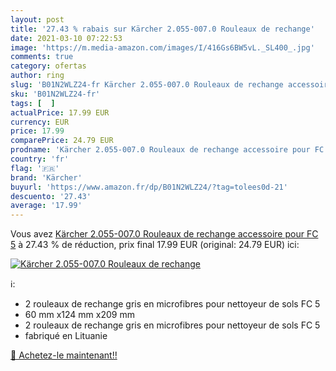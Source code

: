 ```yaml
---
layout: post
title: '27.43 % rabais sur Kärcher 2.055-007.0 Rouleaux de rechange'
date: 2021-03-10 07:22:53
image: 'https://m.media-amazon.com/images/I/416Gs6BW5vL._SL400_.jpg'
comments: true
category: ofertas
author: ring
slug: 'B01N2WLZ24-fr Kärcher 2.055-007.0 Rouleaux de rechange accessoire pour FC 5'
sku: 'B01N2WLZ24-fr'
tags: [  ]
actualPrice: 17.99 EUR
currency: EUR
price: 17.99
comparePrice: 24.79 EUR
prodname: 'Kärcher 2.055-007.0 Rouleaux de rechange accessoire pour FC 5'
country: 'fr'
flag: '🇫🇷'
brand: 'Kärcher'
buyurl: 'https://www.amazon.fr/dp/B01N2WLZ24/?tag=tolees0d-21'
descuento: '27.43'
average: '17.99'
---
```


Vous avez [Kärcher 2.055-007.0 Rouleaux de rechange accessoire pour FC 5](https://www.amazon.fr/dp/B01N2WLZ24/?tag=tolees0d-21)  à  27.43 % de réduction, prix final  17.99 EUR (original: 24.79 EUR) ici:

[![Kärcher 2.055-007.0 Rouleaux de rechange](https://m.media-amazon.com/images/I/416Gs6BW5vL._SL400_.jpg)](https://www.amazon.fr/dp/B01N2WLZ24/?tag=tolees0d-21)

ℹ️:

- 2 rouleaux de rechange gris en microfibres pour nettoyeur de sols FC 5
- 60 mm x124 mm x209 mm
- 2 rouleaux de rechange gris en microfibres pour nettoyeur de sols FC 5
- fabriqué en Lituanie

[🛒 Achetez-le maintenant!!](https://www.amazon.fr/dp/B01N2WLZ24/?tag=tolees0d-21)
